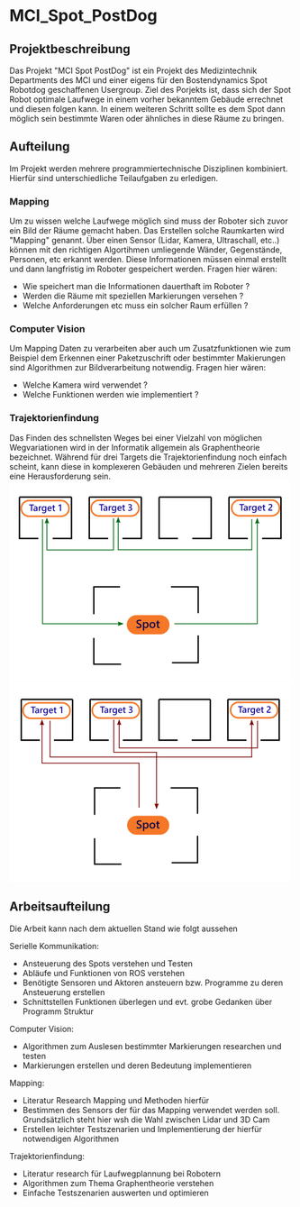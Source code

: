 # MCI_Spot_PostDog
## Projektbeschreibung
Das Projekt "MCI Spot PostDog" ist ein Projekt des Medizintechnik Departments des MCI und einer eigens für den Bostendynamics Spot Robotdog geschaffenen Usergroup. Ziel des Porjekts ist, dass sich der Spot Robot optimale Laufwege in einem vorher bekanntem Gebäude errechnet und diesen folgen kann. In einem weiteren Schritt sollte es dem Spot dann möglich sein bestimmte Waren oder ähnliches in diese Räume zu bringen.
## Aufteilung
Im Projekt werden mehrere programmiertechnische Disziplinen kombiniert. Hierfür sind unterschiedliche Teilaufgaben zu erledigen. 
### Mapping
Um zu wissen welche Laufwege möglich sind muss der Roboter sich zuvor ein Bild der Räume gemacht haben. Das Erstellen solche Raumkarten wird "Mapping" genannt. Über einen Sensor (Lidar, Kamera, Ultraschall, etc..) können mit den richtigen Algortihmen umliegende Wänder, Gegenstände, Personen, etc erkannt werden. Diese Informationen müssen einmal erstellt und dann langfristig im Roboter gespeichert werden. Fragen hier wären:
- Wie speichert man die Informationen dauerthaft im Roboter ? 
- Werden die Räume mit speziellen Markierungen versehen ? 
- Welche Anforderungen etc muss ein solcher Raum erfüllen ? 
### Computer Vision
Um Mapping Daten zu verarbeiten aber auch um Zusatzfunktionen wie zum Beispiel dem Erkennen einer Paketzuschrift oder bestimmter Makierungen sind Algorithmen zur Bildverarbeitung notwendig. Fragen hier wären:
- Welche Kamera wird verwendet ?
- Welche Funktionen werden wie implementiert ? 
### Trajektorienfindung
Das Finden des schnellsten Weges bei einer Vielzahl von möglichen Wegvariationen wird in der Informatik allgemein als Graphentheorie bezeichnet. Während für drei Targets die Trajektorienfindung noch einfach scheint, kann diese in komplexeren Gebäuden und mehreren Zielen bereits eine Herausforderung sein. 
![Grood trajectory planning](Images/goodtraj.png)
![Bad trajectory planning](Images/badtraj.png)
## Arbeitsaufteilung
Die Arbeit kann nach dem aktuellen Stand wie folgt aussehen

Serielle Kommunikation:
- Ansteuerung des Spots verstehen und Testen
- Abläufe und Funktionen von ROS verstehen
- Benötigte Sensoren und Aktoren ansteuern bzw. Programme zu deren Ansteuerung erstellen
- Schnittstellen Funktionen überlegen und evt. grobe Gedanken über Programm Struktur

Computer Vision: 
- Algorithmen zum Auslesen bestimmter Markierungen researchen und testen
- Markierungen erstellen und deren Bedeutung implementieren

Mapping:
- Literatur Research Mapping und Methoden hierfür
- Bestimmen des Sensors der für das Mapping verwendet werden soll. Grundsätzlich steht hier wsh die Wahl zwischen Lidar und 3D Cam
- Erstellen leichter Testszenarien und Implementierung der hierfür notwendigen Algorithmen

Trajektorienfindung:
- Literatur research für Laufwegplannung bei Robotern
- Algorithmen zum Thema Graphentheorie verstehen
- Einfache Testszenarien auswerten und optimieren

